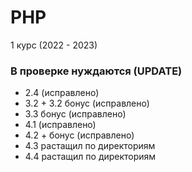 
# PHP

1 курс (2022 - 2023)

### В проверке нуждаются (UPDATE)
- 2.4 (исправлено)
- 3.2 + 3.2 бонус (исправлено)
- 3.3 бонус (исправлено)
- 4.1 (исправлено)
- 4.2 + бонус (исправлено)
- 4.3 растащил по директориям
- 4.4 растащил по директориям
